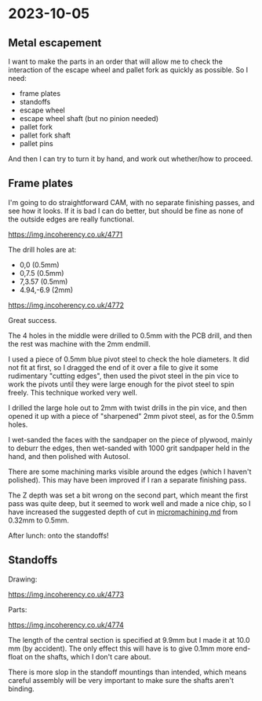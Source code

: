 # 2023-10-05

## Metal escapement

I want to make the parts in an order that will allow me to check the interaction of the escape wheel
and pallet fork as quickly as possible. So I need:

* frame plates
* standoffs
* escape wheel
* escape wheel shaft (but no pinion needed)
* pallet fork
* pallet fork shaft
* pallet pins

And then I can try to turn it by hand, and work out whether/how to proceed.

## Frame plates

I'm going to do straightforward CAM, with no separate finishing passes,
and see how it looks. If it is bad I can do better, but should be fine as
none of the outside edges are really functional.

https://img.incoherency.co.uk/4771

The drill holes are at:

* 0,0 (0.5mm)
* 0,7.5 (0.5mm)
* 7,3.57 (0.5mm)
* 4.94,-6.9 (2mm)

https://img.incoherency.co.uk/4772

Great success.

The 4 holes in the middle were drilled to 0.5mm with the PCB drill, and then the rest
was machine with the 2mm endmill.

I used a piece of 0.5mm blue pivot steel to check the hole diameters. It did not fit at
first, so I dragged the end of it over a file to give it some rudimentary "cutting edges",
then used the pivot steel in the pin vice to work the pivots until they were large enough
for the pivot steel to spin freely. This technique worked very well.

I drilled the large hole out to 2mm with twist drills in the pin vice, and then opened it up
with a piece of "sharpened" 2mm pivot steel, as for the 0.5mm holes.

I wet-sanded the faces with the sandpaper on the piece of plywood, mainly to deburr
the edges, then wet-sanded with 1000 grit sandpaper held in the hand, and then polished with
Autosol.

There are some machining marks visible around the edges (which I haven't polished).
This may have been improved if I ran a separate finishing pass.

The Z depth was set a bit wrong on the second part, which meant the first pass was quite deep,
but it seemed to work well and made a nice chip, so I have increased the suggested depth of
cut in [micromachining.md](micromachining.md) from 0.32mm to 0.5mm.

After lunch: onto the standoffs!

## Standoffs

Drawing:

https://img.incoherency.co.uk/4773

Parts:

https://img.incoherency.co.uk/4774

The length of the central section is specified at 9.9mm but I made it at 10.0 mm (by accident).
The only effect this will have is to give 0.1mm more end-float on the shafts, which I don't care about.

There is more slop in the standoff mountings than intended, which means careful assembly will be
very important to make sure the shafts aren't binding.
